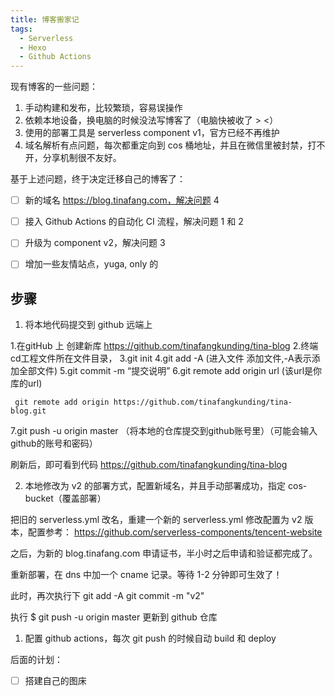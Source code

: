 ```yaml
---
title: 博客搬家记
tags:
  - Serverless
  - Hexo
  - Github Actions
---
```


现有博客的一些问题：
1. 手动构建和发布，比较繁琐，容易误操作
2. 依赖本地设备，换电脑的时候没法写博客了（电脑快被收了 > <）
3. 使用的部署工具是 serverless component v1，官方已经不再维护
4. 域名解析有点问题，每次都重定向到 cos 桶地址，并且在微信里被封禁，打不开，分享机制很不友好。

基于上述问题，终于决定迁移自己的博客了：
- [ ] 新的域名
https://blog.tinafang.com，解决问题 4
- [ ] 接入 Github Actions 的自动化 CI 流程，解决问题 1 和 2
- [ ] 升级为 component v2，解决问题 3
- [ ] 增加一些友情站点，yuga, only 的


## 步骤

1. 将本地代码提交到 github 远端上

1.在gitHub 上 创建新库 https://github.com/tinafangkunding/tina-blog
2.终端cd工程文件所在文件目录，
3.git init
4.git add -A (进入文件 添加文件,-A表示添加全部文件)
5.git commit -m “提交说明”
6.git remote add origin url (该url是你库的url)
```
 git remote add origin https://github.com/tinafangkunding/tina-blog.git
```
7.git push -u origin master （将本地的仓库提交到github账号里）（可能会输入github的账号和密码） 

刷新后，即可看到代码 https://github.com/tinafangkunding/tina-blog 

2. 本地修改为 v2 的部署方式，配置新域名，并且手动部署成功，指定 cos-bucket（覆盖部署）

把旧的 serverless.yml 改名，重建一个新的 serverless.yml
修改配置为 v2 版本，配置参考：
https://github.com/serverless-components/tencent-website

之后，为新的 blog.tinafang.com 申请证书，半小时之后申请和验证都完成了。

重新部署，在 dns 中加一个 cname 记录。等待 1-2 分钟即可生效了！

此时，再次执行下 
git add -A
git commit -m "v2"

执行 $ git push -u origin master 更新到 github 仓库

1. 配置 github actions，每次 git push 的时候自动 build 和 deploy


后面的计划：
- [ ] 搭建自己的图床